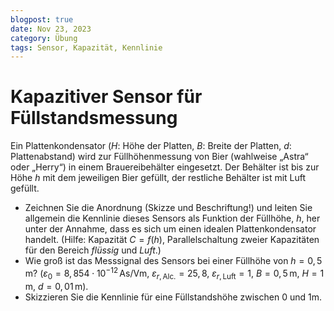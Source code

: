 ```yaml
---
blogpost: true
date: Nov 23, 2023
category: Übung
tags: Sensor, Kapazität, Kennlinie
---
```



# Kapazitiver Sensor für Füllstandsmessung

Ein Plattenkondensator ($H$: Höhe der Platten, $B$: Breite der Platten, $d$: Plattenabstand) wird zur Füllhöhenmessung von Bier (wahlweise „Astra“ oder „Herry“) in einem Brauereibehälter eingesetzt. Der Behälter ist bis zur Höhe $h$ mit dem jeweiligen Bier gefüllt, der restliche Behälter ist mit Luft gefüllt.


* Zeichnen Sie die Anordnung (Skizze und Beschriftung!) und leiten Sie allgemein die Kennlinie dieses Sensors als Funktion der Füllhöhe, $h$, her unter der Annahme, dass es sich um einen idealen Plattenkondensator handelt. (Hilfe: Kapazität $C = f (h)$, Parallelschaltung zweier Kapazitäten für den Bereich *flüssig* und *Luft*.)
* Wie groß ist das Messsignal des Sensors bei einer Füllhöhe von $h = 0{,}5\,\mathrm m$?
($\varepsilon_0=8{,}854\cdot 10^{-12}\,\mathrm{As/Vm}$,  $\varepsilon_{r,\mathrm{Alc.}} = 25{,}8$, $\varepsilon_{r,\mathrm{Luft}} = 1$, $B=0{,}5\,\mathrm m$, $H = 1\,\mathrm m$, $d = 0{,}01\,\mathrm m$).
* Skizzieren Sie die Kennlinie für eine Füllstandshöhe zwischen 0 und 1m.

